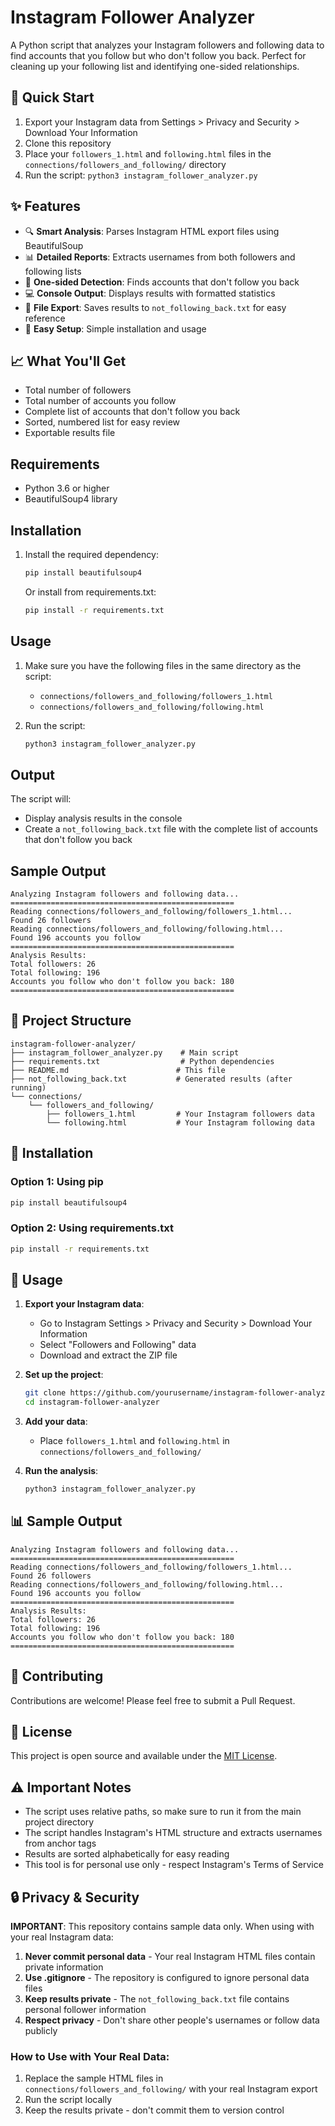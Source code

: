 # Instagram Follower Analyzer

A Python script that analyzes your Instagram followers and following data to find accounts that you follow but who don't follow you back. Perfect for cleaning up your following list and identifying one-sided relationships.

## 🚀 Quick Start

1. Export your Instagram data from Settings > Privacy and Security > Download Your Information
2. Clone this repository
3. Place your `followers_1.html` and `following.html` files in the `connections/followers_and_following/` directory
4. Run the script: `python3 instagram_follower_analyzer.py`

## ✨ Features

- 🔍 **Smart Analysis**: Parses Instagram HTML export files using BeautifulSoup
- 📊 **Detailed Reports**: Extracts usernames from both followers and following lists
- 🎯 **One-sided Detection**: Finds accounts that don't follow you back
- 💻 **Console Output**: Displays results with formatted statistics
- 📄 **File Export**: Saves results to `not_following_back.txt` for easy reference
- 🚀 **Easy Setup**: Simple installation and usage

## 📈 What You'll Get

- Total number of followers
- Total number of accounts you follow
- Complete list of accounts that don't follow you back
- Sorted, numbered list for easy review
- Exportable results file

## Requirements

- Python 3.6 or higher
- BeautifulSoup4 library

## Installation

1. Install the required dependency:
   ```bash
   pip install beautifulsoup4
   ```
   
   Or install from requirements.txt:
   ```bash
   pip install -r requirements.txt
   ```

## Usage

1. Make sure you have the following files in the same directory as the script:
   - `connections/followers_and_following/followers_1.html`
   - `connections/followers_and_following/following.html`

2. Run the script:
   ```bash
   python3 instagram_follower_analyzer.py
   ```

## Output

The script will:
- Display analysis results in the console
- Create a `not_following_back.txt` file with the complete list of accounts that don't follow you back

## Sample Output

```
Analyzing Instagram followers and following data...
==================================================
Reading connections/followers_and_following/followers_1.html...
Found 26 followers
Reading connections/followers_and_following/following.html...
Found 196 accounts you follow
==================================================
Analysis Results:
Total followers: 26
Total following: 196
Accounts you follow who don't follow you back: 180
==================================================
```

## 📁 Project Structure

```
instagram-follower-analyzer/
├── instagram_follower_analyzer.py    # Main script
├── requirements.txt                  # Python dependencies
├── README.md                        # This file
├── not_following_back.txt           # Generated results (after running)
└── connections/
    └── followers_and_following/
        ├── followers_1.html         # Your Instagram followers data
        └── following.html           # Your Instagram following data
```

## 🔧 Installation

### Option 1: Using pip
```bash
pip install beautifulsoup4
```

### Option 2: Using requirements.txt
```bash
pip install -r requirements.txt
```

## 🚀 Usage

1. **Export your Instagram data**:
   - Go to Instagram Settings > Privacy and Security > Download Your Information
   - Select "Followers and Following" data
   - Download and extract the ZIP file

2. **Set up the project**:
   ```bash
   git clone https://github.com/yourusername/instagram-follower-analyzer.git
   cd instagram-follower-analyzer
   ```

3. **Add your data**:
   - Place `followers_1.html` and `following.html` in `connections/followers_and_following/`

4. **Run the analysis**:
   ```bash
   python3 instagram_follower_analyzer.py
   ```

## 📊 Sample Output

```
Analyzing Instagram followers and following data...
==================================================
Reading connections/followers_and_following/followers_1.html...
Found 26 followers
Reading connections/followers_and_following/following.html...
Found 196 accounts you follow
==================================================
Analysis Results:
Total followers: 26
Total following: 196
Accounts you follow who don't follow you back: 180
==================================================
```

## 🤝 Contributing

Contributions are welcome! Please feel free to submit a Pull Request.

## 📝 License

This project is open source and available under the [MIT License](LICENSE).

## ⚠️ Important Notes

- The script uses relative paths, so make sure to run it from the main project directory
- The script handles Instagram's HTML structure and extracts usernames from anchor tags
- Results are sorted alphabetically for easy reading
- This tool is for personal use only - respect Instagram's Terms of Service

## 🔒 Privacy & Security

**IMPORTANT**: This repository contains sample data only. When using with your real Instagram data:

1. **Never commit personal data** - Your real Instagram HTML files contain private information
2. **Use .gitignore** - The repository is configured to ignore personal data files
3. **Keep results private** - The `not_following_back.txt` file contains personal follower information
4. **Respect privacy** - Don't share other people's usernames or follow data publicly

### How to Use with Your Real Data:
1. Replace the sample HTML files in `connections/followers_and_following/` with your real Instagram export
2. Run the script locally
3. Keep the results private - don't commit them to version control

